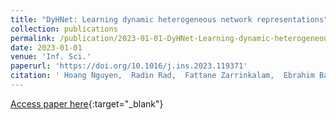 ```yaml
---
title: "DyHNet: Learning dynamic heterogeneous network representations"
collection: publications
permalink: /publication/2023-01-01-DyHNet-Learning-dynamic-heterogeneous-network-representations
date: 2023-01-01
venue: 'Inf. Sci.'
paperurl: 'https://doi.org/10.1016/j.ins.2023.119371'
citation: ' Hoang Nguyen,  Radin Rad,  Fattane Zarrinkalam,  Ebrahim Bagheri, &quot;DyHNet: Learning dynamic heterogeneous network representations.&quot; Inf. Sci., 2023.'
---
```

[Access paper here](https://doi.org/10.1016/j.ins.2023.119371){:target="_blank"}
